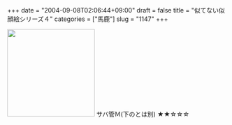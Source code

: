 +++
date = "2004-09-08T02:06:44+09:00"
draft = false
title = "似てない似顔絵シリーズ４"
categories = ["馬鹿"]
slug = "1147"
+++

<img src="http://ieiriblog.jugem.jp/?image=4018" width="200" height="200" alt="" class="pict" />
サバ管Ｍ(下のとは別)
★★☆☆☆
